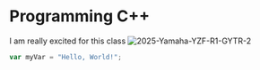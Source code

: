 # Programming C++

I am really excited for this class
![2025-Yamaha-YZF-R1-GYTR-2](https://github.com/user-attachments/assets/9d21b6b8-34a8-4049-a75a-3456a3b41eb4)
``` javascript
var myVar = "Hello, World!";
```
